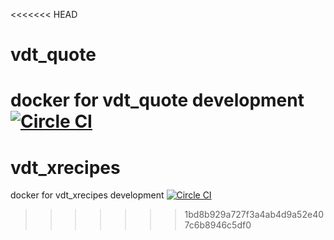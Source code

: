 <<<<<<< HEAD
# vdt_quote
docker for vdt_quote development
[![Circle CI](https://circleci.com/gh/freyrus/vdt_quote.svg?style=svg)](https://circleci.com/gh/freyrus/vdt_quote)
=======
# vdt_xrecipes
docker for vdt_xrecipes development
[![Circle CI](https://circleci.com/gh/freyrus/vdt_xrecipes.svg?style=svg)](https://circleci.com/gh/freyrus/vdt_xrecipes)
>>>>>>> 1bd8b929a727f3a4ab4d9a52e407c6b8946c5df0
